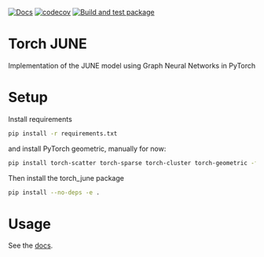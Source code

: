 [![Docs](https://github.com/LargeAgentCollider/torch_june/actions/workflows/docs.yml/badge.svg)](https://github.com/LargeAgentCollider/torch_june/actions/workflows/docs.yml)
[![codecov](https://codecov.io/gh/largeagentcollider/torch_june/branch/main/graph/badge.svg?token=ddIEG0Eest)](https://codecov.io/gh/largeagentcollider/torch_june)
[![Build and test package](https://github.com/LargeAgentCollider/torch_june/actions/workflows/ci.yml/badge.svg)](https://github.com/LargeAgentCollider/torch_june/actions/workflows/ci.yml)

# Torch JUNE
Implementation of the JUNE model using Graph Neural Networks in PyTorch

# Setup 

Install requirements

```bash
pip install -r requirements.txt
```

and install PyTorch geometric, manually for now:

```bash
pip install torch-scatter torch-sparse torch-cluster torch-geometric -f https://data.pyg.org/whl/torch-1.11.0+cpu.html
```

Then install the torch_june package

```bash
pip install --no-deps -e .
```


# Usage

See the [docs](https://largeagentcollider.github.io/torch_june/).
